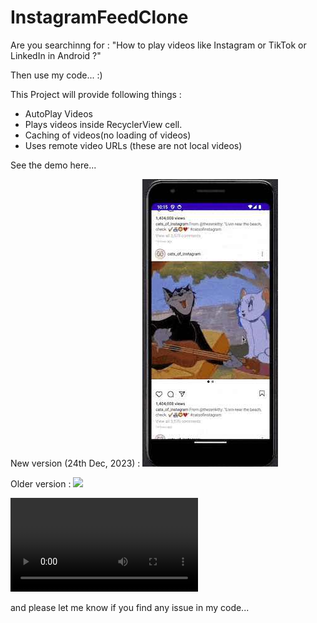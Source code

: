 # InstagramFeedClone

Are you searchinng for : 
"How to play videos like Instagram or TikTok or LinkedIn in Android ?"

Then use my code... :)

This Project will provide following things : 

- AutoPlay Videos
- Plays videos inside RecyclerView cell.
- Caching of videos(no loading of videos)
- Uses remote video URLs (these are not local videos)


See the demo here...

New version (24th Dec, 2023) : 
![](demo/image.jpg)

Older version :
![](https://github.com/NehaKushwah993/InstagramVideoFeedClone/blob/main/demo/instagram_feed.gif)

![instagram_feed](https://github.com/NehaKushwah993/InstagramVideoFeedClone/blob/main/demo/sample_video.mov)

and please let me know if you find any issue in my code...

